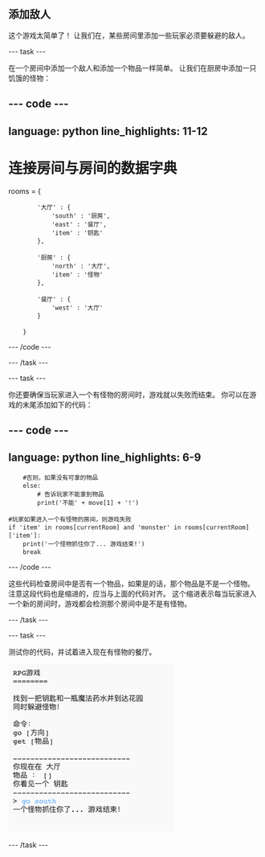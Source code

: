 ## 添加敌人

这个游戏太简单了！ 让我们在，某些房间里添加一些玩家必须要躲避的敌人。

--- task ---

在一个房间中添加一个敌人和添加一个物品一样简单。 让我们在厨房中添加一只饥饿的怪物：

--- code ---
---
language: python
line_highlights: 11-12
---

# 连接房间与房间的数据字典

rooms = {

            '大厅' : {
                'south' : '厨房',
                'east' : '餐厅',
                'item' : '钥匙'
            },
    
            '厨房' : {
                'north' : '大厅',
                'item' : '怪物'
            },
    
            '餐厅' : {
                'west' : '大厅'
            }
    
        }
    

--- /code ---

--- /task ---

--- task ---

你还要确保当玩家进入一个有怪物的房间时，游戏就以失败而结束。 你可以在游戏的末尾添加如下的代码：

--- code ---
---
language: python
line_highlights: 6-9
---

        #否则，如果没有可拿的物品
        else:
            # 告诉玩家不能拿到物品
            print('不能' + move[1] + '!')
    
    #玩家如果进入一个有怪物的房间，则游戏失败
    if 'item' in rooms[currentRoom] and 'monster' in rooms[currentRoom]['item']:
        print('一个怪物抓住你了... 游戏结束!')
        break
    

--- /code ---

这些代码检查房间中是否有一个物品，如果是的话，那个物品是不是一个怪物。 注意这段代码也是缩进的，应当与上面的代码对齐。 这个缩进表示每当玩家进入一个新的房间时，游戏都会检测那个房间中是不是有怪物。

--- /task ---

--- task ---

测试你的代码，并试着进入现在有怪物的餐厅。

![截屏](images/rpg-monster-test.png)

--- /task ---